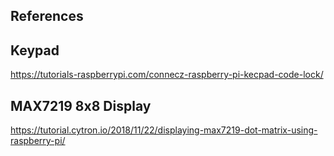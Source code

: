## References
## Keypad
https://tutorials-raspberrypi.com/connecz-raspberry-pi-kecpad-code-lock/
## MAX7219 8x8 Display
https://tutorial.cytron.io/2018/11/22/displaying-max7219-dot-matrix-using-raspberry-pi/